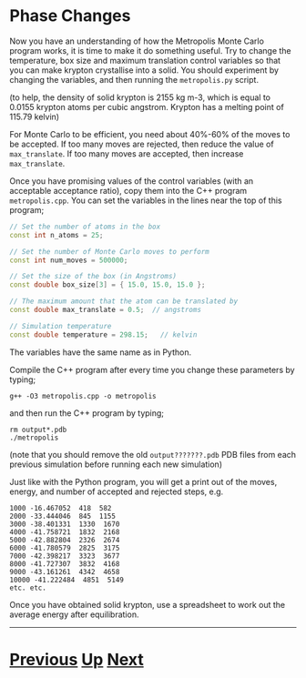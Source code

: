 
# Phase Changes

Now you have an understanding of how the Metropolis Monte Carlo program works, it is time to make it do something useful. Try to change the temperature, box size and maximum translation control variables so that you can make krypton crystallise into a solid. You should experiment by changing the variables, and then running the `metropolis.py` script.

(to help, the density of solid krypton is 2155 kg m-3, which is equal to 0.0155 krypton atoms per cubic angstrom. Krypton has a melting point of 115.79 kelvin)

For Monte Carlo to be efficient, you need about 40%-60% of the moves to be accepted. If too many moves are rejected, then reduce the value of `max_translate`. If too many moves are accepted, then increase `max_translate`.

Once you have promising values of the control variables (with an acceptable acceptance ratio), copy them into the C++ program `metropolis.cpp`. You can set the variables in the lines near the top of this program;

```c++
// Set the number of atoms in the box
const int n_atoms = 25;

// Set the number of Monte Carlo moves to perform
const int num_moves = 500000;

// Set the size of the box (in Angstroms)
const double box_size[3] = { 15.0, 15.0, 15.0 };

// The maximum amount that the atom can be translated by
const double max_translate = 0.5;  // angstroms

// Simulation temperature
const double temperature = 298.15;   // kelvin
```

The variables have the same name as in Python.

Compile the C++ program after every time you change these parameters by typing;

```
g++ -O3 metropolis.cpp -o metropolis
```

and then run the C++ program by typing;

```
rm output*.pdb
./metropolis
```

(note that you should remove the old `output???????.pdb` PDB files from each previous simulation before running each new simulation)

Just like with the Python program, you will get a print out of the moves, energy, and number of accepted and rejected steps, e.g.

```
1000 -16.467052  418  582
2000 -33.444046  845  1155
3000 -38.401331  1330  1670
4000 -41.758721  1832  2168
5000 -42.882804  2326  2674
6000 -41.780579  2825  3175
7000 -42.398217  3323  3677
8000 -41.727307  3832  4168
9000 -43.161261  4342  4658
10000 -41.222484  4851  5149
etc. etc.
```

Once you have obtained solid krypton, use a spreadsheet to work out the average energy after equilibration.

***

# [Previous](control.md) [Up](README.md) [Next](ensemble.md) 
